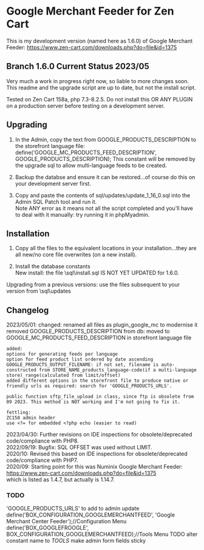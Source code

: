 # Google Merchant Feeder for Zen Cart
This is my development version (named here as 1.6.0) of Google Merchant Feeder: https://www.zen-cart.com/downloads.php?do=file&id=1375

## Branch 1.6.0 Current Status 2023/05
Very much a work in progress right now, so liable to more changes soon.
This readme and the upgrade script are up to date, but not the install script.

Tested on Zen Cart 158a, php 7.3-8.2.5.
Do not install this OR ANY PLUGIN on a production server before testing on a development server.

## Upgrading
1. In the Admin, copy the text from GOOGLE_PRODUCTS_DESCRIPTION to the storefront language file:
define('GOOGLE_MC_PRODUCTS_FEED_DESCRIPTION', GOOGLE_PRODUCTS_DESCRIPTION);
This constant will be removed by the upgrade sql to allow multi-language feeds to be created.

1. Backup the databse and ensure it can be restored...of course do this on your development server first.

1. Copy and paste the contents of sql/updates/update_1_16_0.sql into the Admin SQL Patch tool and run it.  
Note ANY error as it means not all the script completed and you'll have to deal with it manually: try running it in phpMyadmin.

## Installation
1. Copy all the files to the equivalent locations in your installation...they are all new/no core file overwrites (on a new install).

1. Install the database constants  
New install: the file \sql\install.sql IS NOT YET UPDATED for 1.6.0.

Upgrading from a previous versions: use the files subsequent to your version from \sql\updates

## Changelog
2023/05/01:
	changed:
	renamed all files as plugin_google_mc to modernise it
	removed GOOGLE_PRODUCTS_DESCRIPTION from db: moved to GOOGLE_MC_PRODUCTS_FEED_DESCRIPTION in storefront language file
	
	added:
	options for generating feeds per language
	option for feed product list ordered by date ascending
	GOOGLE_PRODUCTS_OUTPUT_FILENAME: if not set, filename is auto-constructed from STORE_NAME_products_language-code(if a multi-language store)_range(calculated from limit/offset)
	added different options in the storefront file to produce native or friendly urls as required: search for 'GOOGLE_PRODUCTS_URLS'.
	
	public function sftp_file_upload in class, since ftp is obsolete from 09 2023. This method is NOT working and I'm not going to fix it.
	
	fettling:
	ZC158 admin header
	use <?= for embedded <?php echo (easier to read)
	
2023/04/30: Further revisions on IDE inspections for obsolete/deprecated code/compliance with PHP8.  
2022/09/19: Bugfix: SQL OFFSET was used without LIMIT.  
2020/10: Revised this based on IDE inspections for obsolete/deprecated code/compliance with PHP7.  
2020/09: Starting point for this was Numinix Google Merchant Feeder: https://www.zen-cart.com/downloads.php?do=file&id=1375  
which is listed as 1.4.7, but actually is 1.14.7.

### TODO
'GOOGLE_PRODUCTS_URLS' to add to admin
update
define('BOX_CONFIGURATION_GOOGLEMERCHANTFEED', 'Google Merchant Center Feeder');//Configuration Menu
define('BOX_GOOGLEFROOGLE', BOX_CONFIGURATION_GOOGLEMERCHANTFEED);//Tools Menu TODO alter constant name to _TOOLS_
make admin form fields sticky
